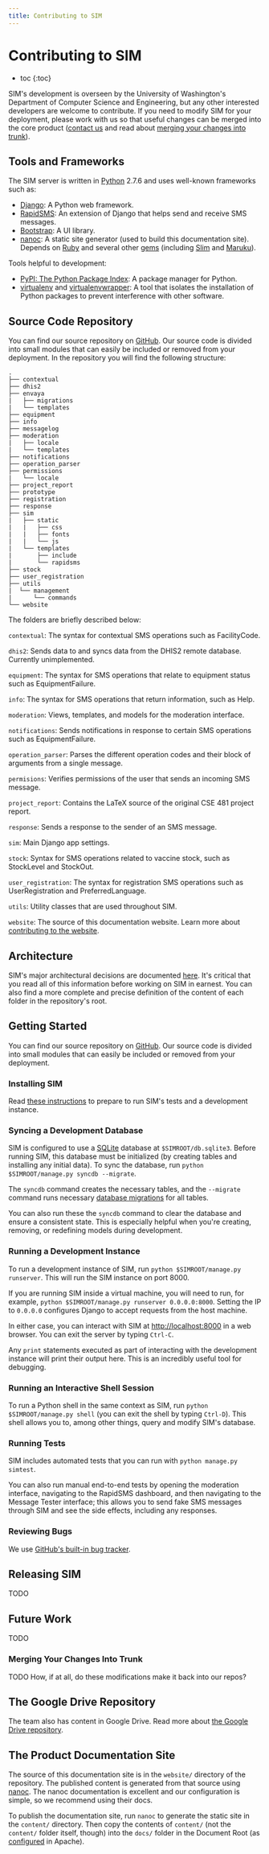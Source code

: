 ```yaml
---
title: Contributing to SIM
---
```


# Contributing to SIM

* toc
{:toc}

SIM's development is overseen by the University of Washington's Department of Computer Science and Engineering, but any other interested developers are welcome to contribute. If you need to modify SIM for your deployment, please work with us so that useful changes can be merged into the core product ([contact us](/about) and read about [merging your changes into trunk](#merging_your_changes_into_trunk)).

## Tools and Frameworks

The SIM server is written in [Python](https://www.python.org/) 2.7.6 and uses well-known frameworks such as:

* [Django](http://www.djangoproject.com): A Python web framework.
* [RapidSMS](http://www.rapidsms.org): An extension of Django that helps send and receive SMS messages.
* [Bootstrap](http://www.getbootstrap.com): A UI library.
* [nanoc](http://nanoc.ws/): A static site generator (used to build this documentation site). Depends on [Ruby](https://www.ruby-lang.org/en/) and several other [gems](http://guides.rubygems.org/) (including [Slim](http://slim-lang.com/) and [Maruku](http://maruku.rubyforge.org/maruku.html)).

Tools helpful to development:

* [PyPI: The Python Package Index](https://pypi.python.org/pypi/pip): A package manager for Python.
* [virtualenv](https://pypi.python.org/pypi/virtualenv) and [virtualenvwrapper](http://virtualenvwrapper.readthedocs.org/en/latest/index.html): A tool that isolates the installation of Python packages to prevent interference with other software.

## Source Code Repository

You can find our source repository on [GitHub](https://github.com/ireynolds/sms-immunization-manager). Our source code is divided into small modules that can easily be included or removed from your deployment. In the repository you will find the following structure:

    .
    ├── contextual
    ├── dhis2
    ├── envaya
    |   ├── migrations
    |   └── templates
    ├── equipment
    ├── info
    ├── messagelog
    ├── moderation
    |   ├── locale
    |   └── templates
    ├── notifications
    ├── operation_parser
    ├── permissions
    |   └── locale
    ├── project_report
    ├── prototype
    ├── registration
    ├── response
    ├── sim
    |   ├── static
    |   |   ├── css
    |   |   ├── fonts
    |   |   └── js
    |   └── templates
    |       ├── include
    |       └── rapidsms
    ├── stock
    ├── user_registration
    ├── utils
    |  └── management
    |      └── commands
    └── website

The folders are briefly described below:

`contextual`: The syntax for contextual SMS operations such as FacilityCode.

`dhis2`: Sends data to and syncs data from the DHIS2 remote database. Currently unimplemented.

`equipment`: The syntax for SMS operations that relate to equipment status such as EquipmentFailure.

`info`: The syntax for SMS operations that return information, such as Help.

`moderation`: Views, templates, and models for the moderation interface. 

`notifications`: Sends notifications in response to certain SMS operations such as EquipmentFailure.

`operation_parser`: Parses the different operation codes and their block of arguments from a single message.

`permisions`: Verifies permissions of the user that sends an incoming SMS message.

`project_report`: Contains the LaTeX source of the original CSE 481 project report.

`response`: Sends a response to the sender of an SMS message.

`sim`: Main Django app settings.

`stock`: Syntax for SMS operations related to vaccine stock, such as StockLevel and StockOut.

`user_registration`: The syntax for registration SMS operations such as UserRegistration and PreferredLanguage.

`utils`: Utility classes that are used throughout SIM.

`website`: The source of this documentation website. Learn more about [contributing to the website](docs).

## Architecture

SIM's major architectural decisions are documented [here](architecture). It's critical that you read all of this information before working on SIM in earnest. You can also find a more complete and precise definition of the content of each folder in the repository's root.

## Getting Started

You can find our source repository on [GitHub](https://github.com/ireynolds/sms-immunization-manager). Our source code is divided into small modules that can easily be included or removed from your deployment.

### Installing SIM

Read [these instructions](install) to prepare to run SIM's tests and a development instance.

### Syncing a Development Database

SIM is configured to use a [SQLite](http://www.sqlite.org/) database at `$SIMROOT/db.sqlite3`. Before running SIM, this database must be initialized (by creating tables and installing any initial data). To sync the database, run `python $SIMROOT/manage.py syncdb --migrate`.

The `syncdb` command creates the necessary tables, and the `--migrate` command runs necessary [database migrations](http://south.readthedocs.org/en/latest/tutorial/part1.html#changing-the-model) for all tables.

You can also run these the `syncdb` command to clear the database and ensure a consistent state. This is especially helpful when you're creating, removing, or redefining models during development.

### Running a Development Instance

To run a development instance of SIM, run `python $SIMROOT/manage.py runserver`. This will run the SIM instance on port 8000.

If you are running SIM inside a virtual machine, you will need to run, for example, `python $SIMROOT/manage.py runserver 0.0.0.0:8000`. Setting the IP to `0.0.0.0` configures Django to accept requests from the host machine. 

In either case, you can interact with SIM at [http://localhost:8000](http://localhost:8000) in a web browser. You can exit the server by typing `Ctrl-C`. 

Any `print` statements executed as part of interacting with the development instance will print their output here. This is an incredibly useful tool for debugging.

### Running an Interactive Shell Session

To run a Python shell in the same context as SIM, run `python $SIMROOT/manage.py shell` (you can exit the shell by typing `Ctrl-D`). This shell allows you to, among other things, query and modify SIM's database.

### Running Tests

SIM includes automated tests that you can run with `python manage.py simtest`. 

You can also run manual end-to-end tests by opening the moderation interface, navigating to the RapidSMS dashboard, and then navigating to the Message Tester interface; this allows you to send fake SMS messages through SIM and see the side effects, including any responses.

### Reviewing Bugs

We use [GitHub's built-in bug tracker](https://github.com/ireynolds/sms-immunization-manager/issues?state=open).

## Releasing SIM

TODO

## Future Work

TODO

### Merging Your Changes Into Trunk

TODO How, if at all, do these modifications make it back into our repos?

## The Google Drive Repository

The team also has content in Google Drive. Read more about [the Google Drive repository](google-drive).

## The Product Documentation Site

The source of this documentation site is in the `website/` directory of the repository. The published content is generated from that source using [nanoc](http://nanoc.ws/). The nanoc documentation is excellent and our configuration is simple, so we recommend using their docs.

To publish the documentation site, run `nanoc` to generate the static site in the `content/` directory. Then copy the contents of `content/` (not the `content/` folder itself, though) into the `docs/` folder in the Document Root (as [configured](/deploy/apache/#configure_apaches_to_host_sim) in Apache).